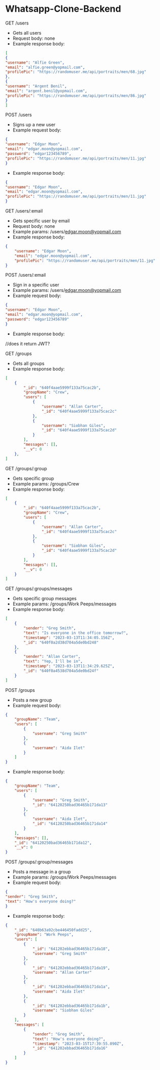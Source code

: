 # Whatsapp-Clone-Backend

GET /users

- Gets all users
- Request body: none
- Example response body:

```JSON
[
{
"username": "Alfie Green",
"email": "alfie.green@yopmail.com",
"profilePic": "https://randomuser.me/api/portraits/men/68.jpg"
},
{
"username": "Argent Benil",
"email": "argent.benil@yopmail.com",
"profilePic": "https://randomuser.me/api/portraits/men/86.jpg"
}
]
```

POST /users

- Signs up a new user
- Example request body:

```JSON
{
"username": "Edgar Moon",
"email": "edgar.moon@yopmail.com",
"password": "edgar123456789",
"profilePic": "https://randomuser.me/api/portraits/men/11.jpg"
}
```

- Example response body:

```JSON
{
"username": "Edgar Moon",
"email": "edgar.moon@yopmail.com",
"profilePic": "https://randomuser.me/api/portraits/men/11.jpg"
}
```

GET /users/:email

- Gets specific user by email
- Request body: none
- Example params: /users/edgar.moon@yopmail.com
- Example response body:

```JSON
{
    "username": "Edgar Moon",
    "email": "edgar.moon@yopmail.com",
    "profilePic": "https://randomuser.me/api/portraits/men/11.jpg"
}
```

POST /users/:email

- Sign in a specific user
- Example params: /users/edgar.moon@yopmail.com
- Example request body:

```JSON
{
"username": "Edgar Moon",
"email": "edgar.moon@yopmail.com",
"password": "edgar123456789"
}
```

- Example response body:

//does it return JWT?

GET /groups

- Gets all groups
- Example response body:

```JSON
[
    {
        "_id": "640f4aae5999f133a75cac2b",
        "groupName": "Crew",
        "users": [
            {
                "username": "Allan Carter",
                "_id": "640f4aae5999f133a75cac2c"
            },
            {
                "username": "Siobhan Giles",
                "_id": "640f4aae5999f133a75cac2d"
            }
        ],
        "messages": [],
        "__v": 0
    },
]
```

GET /groups/:group

- Gets specific group
- Example params: /groups/Crew
- Example response body:

```JSON
[
    {
        "_id": "640f4aae5999f133a75cac2b",
        "groupName": "Crew",
        "users": [
            {
                "username": "Allan Carter",
                "_id": "640f4aae5999f133a75cac2c"
            },
            {
                "username": "Siobhan Giles",
                "_id": "640f4aae5999f133a75cac2d"
            }
        ],
        "messages": [],
        "__v": 0
    }
]
```

GET /groups/:groups/messages

- Gets specific group messages
- Example params: /groups/Work Peeps/messages
- Example response body:

```JSON
[
    {
        "sender": "Greg Smith",
        "text": "Is everyone in the office tomorrow?",
        "timestamp": "2023-03-13T11:34:05.156Z",
        "_id": "640f0a2d38d704a5de0bd248"
    },
    {
        "sender": "Allan Carter",
        "text": "Yep, I'll be in",
        "timestamp": "2023-03-13T11:34:29.625Z",
        "_id": "640f0a4538d704a5de0bd24f"
    }
]
```

POST /groups

- Posts a new group
- Example request body:

```JSON
{
    "groupName": "Team",
    "users": [
        {
            "username": "Greg Smith"
        },
        {
            "username": "Aida Ilet"
        }
    ]
}
```

- Example response body:

```JSON
{
    "groupName": "Team",
    "users": [
        {
            "username": "Greg Smith",
            "_id": "64120250bad36465b171da13"
        },
        {
            "username": "Aida Ilet",
            "_id": "64120250bad36465b171da14"
        }
    ],
    "messages": [],
    "_id": "64120250bad36465b171da12",
    "__v": 0
}
```

POST /groups/:group/messages

- Posts a message in a group
- Example params: /groups/Work Peeps/messages
- Example request body:

```JSON
{
"sender": "Greg Smith",
"text": "How's everyone doing?"
}
```

- Example response body:

```JSON
{
    "_id": "640b63a92cbe446450fadd25",
    "groupName": "Work Peeps",
    "users": [
        {
            "_id": "641202ebbad36465b171da18",
            "username": "Greg Smith"
        },
        {
            "_id": "641202ebbad36465b171da19",
            "username": "Allan Carter"
        },
        {
            "_id": "641202ebbad36465b171da1a",
            "username": "Aida Ilet"
        },
        {
            "_id": "641202ebbad36465b171da1b",
            "username": "Siobhan Giles"
        }
    ],
    "messages": [
        {
            "sender": "Greg Smith",
            "text": "How's everyone doing?",
            "timestamp": "2023-03-15T17:39:55.090Z",
            "_id": "641202ebbad36465b171da16"
        }
    ]
}
```
